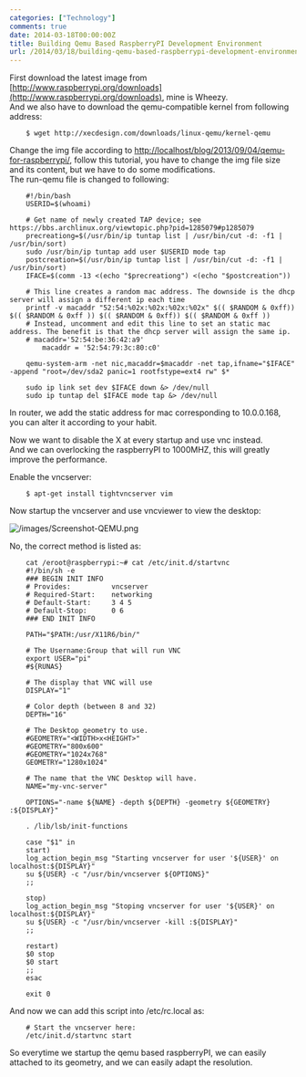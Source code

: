 ```yaml
---
categories: ["Technology"]
comments: true
date: 2014-03-18T00:00:00Z
title: Building Qemu Based RaspberryPI Development Environment
url: /2014/03/18/building-qemu-based-raspberrypi-development-environment/
---
```


First download the latest image from [http://www.raspberrypi.org/downloads](http://www.raspberrypi.org/downloads), mine is Wheezy. <br />
And we also have to download the qemu-compatible kernel from following address:<br />

```
	$ wget http://xecdesign.com/downloads/linux-qemu/kernel-qemu

```
Change the img file according to [http://localhost/blog/2013/09/04/qemu-for-raspberrypi/](http://localhost/blog/2013/09/04/qemu-for-raspberrypi/), follow this tutorial, you have to change the img file size and its content, but we have to do some modifications. <br />
The run-qemu file is changed to following: <br />

```
	#!/bin/bash
	USERID=$(whoami)
	
	# Get name of newly created TAP device; see https://bbs.archlinux.org/viewtopic.php?pid=1285079#p1285079
	precreationg=$(/usr/bin/ip tuntap list | /usr/bin/cut -d: -f1 | /usr/bin/sort)
	sudo /usr/bin/ip tuntap add user $USERID mode tap
	postcreation=$(/usr/bin/ip tuntap list | /usr/bin/cut -d: -f1 | /usr/bin/sort)
	IFACE=$(comm -13 <(echo "$precreationg") <(echo "$postcreation"))
	
	# This line creates a random mac address. The downside is the dhcp server will assign a different ip each time
	printf -v macaddr "52:54:%02x:%02x:%02x:%02x" $(( $RANDOM & 0xff)) $(( $RANDOM & 0xff )) $(( $RANDOM & 0xff)) $(( $RANDOM & 0xff ))
	# Instead, uncomment and edit this line to set an static mac address. The benefit is that the dhcp server will assign the same ip.
	# macaddr='52:54:be:36:42:a9'
        macaddr = '52:54:79:3c:80:c0'
	 
	qemu-system-arm -net nic,macaddr=$macaddr -net tap,ifname="$IFACE" -append "root=/dev/sda2 panic=1 rootfstype=ext4 rw" $*
	  
	sudo ip link set dev $IFACE down &> /dev/null
	sudo ip tuntap del $IFACE mode tap &> /dev/null

```
In router, we add the static address for mac corresponding to 10.0.0.168, you can alter it according to your habit. <br />

Now we want to disable the X at every startup and use vnc instead. <br />
And we can overlocking the raspberryPI to 1000MHZ, this will greatly improve the performance.<br />

Enable the vncserver:<br />

```
	$ apt-get install tightvncserver vim 

```
Now startup the vncserver and use vncviewer to view the desktop:<br />

![/images/Screenshot-QEMU.png](/images/Screenshot-QEMU.png)

No, the correct method is listed as: <br />

```
	cat /eroot@raspberrypi:~# cat /etc/init.d/startvnc 
	#!/bin/sh -e
	### BEGIN INIT INFO
	# Provides:          vncserver
	# Required-Start:    networking
	# Default-Start:     3 4 5
	# Default-Stop:      0 6
	### END INIT INFO
	
	PATH="$PATH:/usr/X11R6/bin/"
	
	# The Username:Group that will run VNC
	export USER="pi"
	#${RUNAS}
	
	# The display that VNC will use
	DISPLAY="1"
	
	# Color depth (between 8 and 32)
	DEPTH="16"
	
	# The Desktop geometry to use.
	#GEOMETRY="<WIDTH>x<HEIGHT>"
	#GEOMETRY="800x600"
	#GEOMETRY="1024x768"
	GEOMETRY="1280x1024"
	
	# The name that the VNC Desktop will have.
	NAME="my-vnc-server"
	
	OPTIONS="-name ${NAME} -depth ${DEPTH} -geometry ${GEOMETRY} :${DISPLAY}"
	
	. /lib/lsb/init-functions
	
	case "$1" in
	start)
	log_action_begin_msg "Starting vncserver for user '${USER}' on   localhost:${DISPLAY}"
	su ${USER} -c "/usr/bin/vncserver ${OPTIONS}"
	;;
	
	stop)
	log_action_begin_msg "Stoping vncserver for user '${USER}' on localhost:${DISPLAY}"
	su ${USER} -c "/usr/bin/vncserver -kill :${DISPLAY}"
	;;
	
	restart)
	$0 stop
	$0 start
	;;
	esac
	
	exit 0

```
And now we can add this script into /etc/rc.local as:<br />

```
	# Start the vncserver here:
	/etc/init.d/startvnc start

```
So everytime we startup the qemu based raspberryPI, we can easily attached to its geometry, and we can easily adapt the resolution. 

